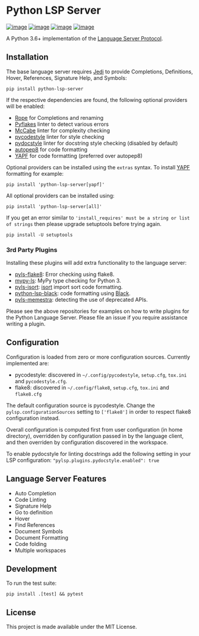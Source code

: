 # Python LSP Server

[![image](https://github.com/python-ls/python-ls/workflows/Linux%20tests/badge.svg)](https://github.com/python-ls/python-ls/actions?query=workflow%3A%22Linux+tests%22) [![image](https://github.com/python-ls/python-ls/workflows/Mac%20tests/badge.svg)](https://github.com/python-ls/python-ls/actions?query=workflow%3A%22Mac+tests%22) [![image](https://github.com/python-ls/python-ls/workflows/Windows%20tests/badge.svg)](https://github.com/python-ls/python-ls/actions?query=workflow%3A%22Windows+tests%22) [![image](https://img.shields.io/github/license/python-ls/python-ls.svg)](https://github.com/python-ls/python-ls/blob/master/LICENSE)

A Python 3.6+ implementation of the [Language Server Protocol](https://github.com/Microsoft/language-server-protocol).

## Installation

The base language server requires [Jedi](https://github.com/davidhalter/jedi) to provide Completions, Definitions, Hover, References, Signature Help, and Symbols:

```
pip install python-lsp-server
```

If the respective dependencies are found, the following optional providers will be enabled:
- [Rope](https://github.com/python-rope/rope) for Completions and renaming
- [Pyflakes](https://github.com/PyCQA/pyflakes) linter to detect various errors
- [McCabe](https://github.com/PyCQA/mccabe) linter for complexity checking
- [pycodestyle](https://github.com/PyCQA/pycodestyle) linter for style checking
- [pydocstyle](https://github.com/PyCQA/pydocstyle) linter for docstring style checking (disabled by default)
- [autopep8](https://github.com/hhatto/autopep8) for code formatting
- [YAPF](https://github.com/google/yapf) for code formatting (preferred over autopep8)

Optional providers can be installed using the `extras` syntax. To install [YAPF](https://github.com/google/yapf) formatting for example:

```
pip install 'python-lsp-server[yapf]'
```

All optional providers can be installed using:

```
pip install 'python-lsp-server[all]'
```

If you get an error similar to `'install_requires' must be a string or list of strings` then please upgrade setuptools before trying again.

```
pip install -U setuptools
```

### 3rd Party Plugins

Installing these plugins will add extra functionality to the language server:

- [pyls-flake8](): Error checking using flake8.
- [mypy-ls](https://github.com/Richardk2n/mypy-ls): MyPy type checking for Python 3.
- [pyls-isort](https://github.com/paradoxxxzero/pyls-isort): [isort](https://github.com/PyCQA/isort) import sort code formatting.
- [python-lsp-black](https://github.com/python-lsp/python-lsp-black): code formatting using [Black](https://github.com/psf/black).
- [pyls-memestra](https://github.com/QuantStack/pyls-memestra): detecting the use of deprecated APIs.

Please see the above repositories for examples on how to write plugins for the Python Language Server. Please file an issue if you require assistance writing a plugin.

## Configuration

Configuration is loaded from zero or more configuration sources.  Currently implemented are:

- pycodestyle: discovered in `~/.config/pycodestyle`, `setup.cfg`, `tox.ini` and `pycodestyle.cfg`.
- flake8: discovered in `~/.config/flake8`, `setup.cfg`, `tox.ini` and `flake8.cfg`

The default configuration source is pycodestyle. Change the `pylsp.configurationSources` setting to `['flake8']` in order to respect flake8 configuration instead.

Overall configuration is computed first from user configuration (in home directory), overridden by configuration passed in by the language client, and then overriden by configuration discovered in the workspace.

To enable pydocstyle for linting docstrings add the following setting in your LSP configuration:
`"pylsp.plugins.pydocstyle.enabled": true`

## Language Server Features

* Auto Completion
* Code Linting
* Signature Help
* Go to definition
* Hover
* Find References
* Document Symbols
* Document Formatting
* Code folding
* Multiple workspaces

## Development

To run the test suite:

```
pip install .[test] && pytest
```

## License

This project is made available under the MIT License.
